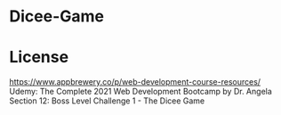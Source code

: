 # Dicee-Game

# License
https://www.appbrewery.co/p/web-development-course-resources/
<br>
Udemy: The Complete 2021 Web Development Bootcamp by Dr. Angela
<br>
Section 12: Boss Level Challenge 1 - The Dicee Game
